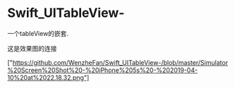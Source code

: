 # Swift_UITableView-
一个tableView的嵌套.


这是效果图的连接

["https://github.com/WenzheFan/Swift_UITableView-/blob/master/Simulator%20Screen%20Shot%20-%20iPhone%205s%20-%202019-04-10%20at%2022.18.32.png"]
